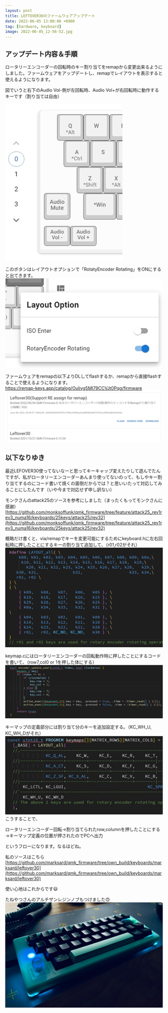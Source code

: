 ```yaml
---
layout: post
title: LEFTOVER30のファームウェアアップデート
date: 2022-06-05 13:00:00 +0900
tag: [hardware, keyboard]
image: 2022-06-05_12-56-52.jpg
---
```



## アップデート内容＆手順

ロータリーエンコーダーの回転時のキー割り当てをremapから変更出来るようにしました。ファームウェアをアップデートし、remapでレイアウトを表示すると使えるようになります。  

図でいうと右下のAudio Vol-側が左回転時、Audio Vol+が右回転時に動作するキーです（割り当ては自由）  

![img](/assets/photos/leftover30_fw_up_01.jpg)  

このボタンはレイアウトオプションで「RotatyEncoder Rotating」をONにすると出てきます。  
![img](/assets/photos/leftover30_fw_up_02.jpg)  

ファームウェアをremapの以下よりDLしてflashするか、remapから直接flashすることで使えるようになります。  
https://remap-keys.app/catalog/Ouljvg5MI79CCVJt0Pqg/firmware
![img](/assets/photos/leftover30_fw_up_03.jpg)  

## 以下なりゆき

最近LEFOVER30使ってないなーと思ってキーキャップ変えたりして遊んでたんですが、私がロータリーエンコーダーあんまり使ってないのって、もしやキー割り当てするのにコード書いて焼くの面倒だからでは？と思いいたって対応してみることにしたんです（いや今まで対応せず申し訳ない）  

モンクさんのattack25のソースを参考にしました（まったくもってモンクさんに感謝）  
[https://github.com/monksoffunk/qmk_firmware/tree/feature/attack25_rev1rev3_numa16/keyboards/25keys/attack25/rev32](https://github.com/monksoffunk/qmk_firmware/tree/feature/attack25_rev1rev3_numa16/keyboards/25keys/attack25/rev32)  

概略だけ書くと、via/remapでキーを変更可能にするためにkeyboard.hに左右回転時に押したことにするキーの割り当て追加して、（r01,r02がそれ）  
![img](/assets/photos/leftover30_fw_up_05.jpg)  

keymap.cにはロータリーエンコーダーの回転動作時に押したことにするコードを書いて、（row7,col0 or 1を押した体にする）  
![img](/assets/photos/leftover30_fw_up_04.jpg)  

キーマップの定義部分には割り当て分のキーを追加設定する。（KC_WH_U, KC_WH_Dがそれ）
![img](/assets/photos/leftover30_fw_up_06.jpg)  
こうすることで、  

ロータリーエンコーダー回転→割り当てられたrow,columnを押したことにする→キーマップ定義の位置が押されたのでPCへ出力  

というフローになります。なるほどね。  

私のソースはこちら  
[https://github.com/marksard/qmk_firmware/tree/own_build/keyboards/marksard/leftover30](https://github.com/marksard/qmk_firmware/tree/own_build/keyboards/marksard/leftover30)  


使い心地はこれからです😃

たねやつさんのアルチザンレジンノブもつけました😍
![img](/assets/photos/2022-06-05_12-56-52.jpg)  
